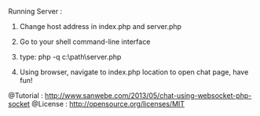 Running Server :

1. Change host address in index.php and server.php

2. Go to your shell command-line interface

3. type: 
	php -q c:\path\server.php

4. Using browser, navigate to index.php location to open chat page, have fun!

@Tutorial : http://www.sanwebe.com/2013/05/chat-using-websocket-php-socket
@License : http://opensource.org/licenses/MIT
